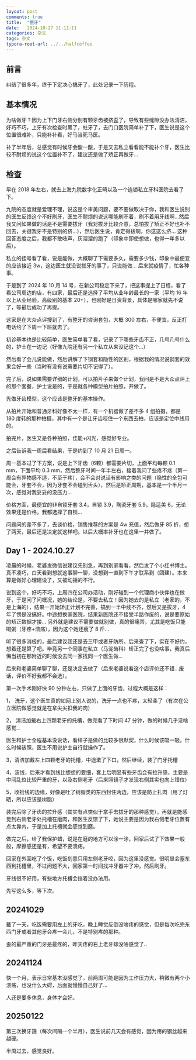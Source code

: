 ```yaml
---
layout: post
comments: true
title:  "整牙"
date:   2024-10-27 11:11:11
categories: 杂文
tags: 杂文
typora-root-url: ../../halfcoffee
---
```




## 前言

纠结了很多年，终于下定决心搞牙了，此处记录一下历程。

## 基本情况

为啥做牙？因为上下门牙右侧分别有颗牙齿被挤歪了，导致有些缝隙没办法清洁，好巧不巧，上牙有次检查时黑了，蛀牙了，去门口医院简单补了下，医生说是这个位置很难补，只能补补看，好马当死马医。

补了半年后，总感觉有时候牙会酸一酸，于是又去私立看看能不能补个牙，医生比较不耐烦的说这个位置补不了，建议还是做了矫正再做牙...

## 检查

早在 2018 年左右，就去上海九院数字化正畸以及一个连锁私立牙科医院去看了下。

九院的态度就是爱理不理，说这是个审美问题，要不要做取决于你，我和医生说别的医生反馈这个不好刷牙，医生不耐烦的说这哪能刷不着，刷不着用牙线啊...然后我又问如果做的话是不是需要拔牙（我对拔牙比较介意，总怕拔了矫正不好也补不回去，关键我牙不是特别的挤...），然后医生说，肯定得拔啊，你这这么挤... 这种回答态度之后，我都不敢吱声，灰溜溜的跑了（印象中即使想做，也得一年多以后）。

私立的挂号看了看，说是能做，大概聊了下需要多久，需要多少钱，印象中最便宜的应该接近 3w，这边医生就没说拔牙的事了，只说能做... 后来就疫情了，忙各种事。

于是到了 2024 年 10 月 14 号，在新公司稳定下来了，把这事提上了日程，看了看公司周边的店，有四家，最后还是选择了平均从业年龄最长的一家（平均 16 年以上从业经验，高级别的基本 20+），也刚好是日资背景，具体是哪家就先不说了，等最后成功了再提。

这家是在大众点评搜到了，有整牙的咨询套包，大概 300 左右，不便宜，反正打电话约了下周一下班就去了。

初诊基本也是比较简单，医生简单看了看，记录了下哪些牙齿不正，几号几号什么的，护士在一边记（好像九院还有另一个私立从来没记这个...）

然后看了会儿说能做，然后讲解了下钢套和隐性的区别，根据我的情况说钢套的效果会好一些（当时有没有说需要片切不记得了）。

完了后，说如果需要详细的计划，可以拍片子来做个计划，我问是不是大众点评上的那个套餐，护士说是的，于是就各种模型拍片拍照，开做了。

先做牙齿模型，这个应该是整牙的基本操作。

从拍片开始和普通牙科好像不太一样，有一个机器做了差不多 4 组拍摄，都是 180 度转的那种拍摄，其中有一个是让牙齿咬住一个东西去拍，应该是定位中线用的。

拍完片，医生又是各种拍照，佳能+闪光，感觉好专业。

之后告诉我一周后看结果，于是约到了 10 月 21 日周一。

周一基本过了下方案，说是上下牙齿（6颗）都需要片切，上面平均每颗 0.1 mm，下面平均 0.3 mm，然后整牙时间一年半左右，接着我问了些疼不疼（第一周会有异物感不适，不至于疼），会不会对说话有影响之类的问题（隐性的全包可能会，牙套不会，因为牙套不会碰到舌头），然后是矫正周期，基本是一个半月一次，感觉对我妥妥的没压力...

价格方面，最便宜的非自锁牙套 3.4，自锁 3.9，陶瓷牙套 5.9，隐适美 6，无论效果还是价格，我都选择了自锁...

问题问的差不多了，去谈价格，销售推荐的方案是 4w 充值，然后做牙 85 折，想了两天，最后还是决定就这样吧。以后大概率补牙也在这里一并做了。

## Day 1 - 2024.10.27

凌晨的时候，老婆发微信说建议先别急，再到别家看看，然后发了个小红书博主。真不凑巧，白天看到想就这事聊一聊，没想到一直到下午才联系到（团建）。本来算是做好心理建设了，又被动摇的不行。

说到这个，好巧不巧，上周四在公司办活动，刚好碰到一个代理商小伙伴也在做牙，于是问了问概况，她的结论是，不要去私立！因为她去的是私立（老家的，不是上海的），结果一开始矫正计划不完善，搞到一半中线不齐，然后又是拔牙，4 年了愣是没搞好。中途想换家医院，结果新医院还不接受半路作废的，说是要原始的矫正数据才接... 另外就是建议不需要做就别做，真的很痛苦，尤其是吃饭只能喝粥（牙疼+溃疡），因为这个她还瘦了 8 斤...

听了很多消极的，最后建议我还是去三甲或者牙防所。后来查了下，实在不好约，想着还是算了吧。毕竟另一个同事在私立（马泷齿科）矫正完了也没啥事，我真后悔当初在那附近的时候没去同一家找同一个医生做...

后来和老婆简单聊了聊，还是决定去做了（后来老婆说看这个店评价还不错...废话，评价不好我都不会选）。

第一次手术刚好快 90 分钟左右，只做了上面的牙齿，过程大概是这样：

1， 洗牙，这个医生真的如网上别人说的，洗牙一点也不疼，太轻柔了（有次在公立医院做感觉就是在拿尖尖扣我的肉）

2， 清洁加戴右上四颗老牙的托槽，做完看了下时间 47 分钟，做的时候几乎没啥感觉...

医生和护士全程基本没说话，看样子是做的比较多很默契，什么时候该吸一吸，什么时候该照，医生不用说护士自行就操作了。

3，清洁加戴左上四颗老牙的托槽，中途漱了下口，然后继续，装了门牙托槽

4，装线，后来才看到线比想想的要细，套上后明显有些牙齿会有拉升感，主要是中间乱位比较严重的牙，以及右侧老牙（后来照镜子才发现右侧其实也向上错位）

5，收拾线的边缘，好像是吐了树脂类的东西封住两边，应该是防止扎肉（用了灯晒，所以应该是树脂）

装完后除了牙齿的拉升感（其实有点类似于拿手去拔牙的那种感觉），再就是能感觉到右侧老牙处托槽在磨肉，和医生反馈了下，她说主要是因为我右侧老牙位置有点太靠内，于是加上托槽就会感觉到磨。

做完之后，给了我保护蜡，说是在磨的地方可以涂一涂，回家后试了下效果一般般，摩擦感还是有，希望不要溃疡。

回家在外面吃了个饭，吃饭刻意只用左侧老牙咬，因为这里没感觉。很明显会塞东西到托槽里，不过问题不大，回家第一时间找冲牙器冲了冲，然后刷牙。

牙线很不好用，有些地方托槽会挡着没办法用。

先写这么多，等下次。

## 20241029

戴了一天，吃饭需要用左上的牙吃，晚上睡觉反倒没啥疼的感觉，但是每次吃完东西门牙或者其他牙会疼一会儿，不是特别疼的那种。

歪的最严重的门牙是最疼的，昨天疼的右上老牙却没啥感觉了..

## 20241124

快一个月，表示日常基本没感觉了，前两周可能是因为工作压力大，稍微有两个小溃疡，也没什么大碍，后面就慢慢自己好了...

人还是要多休息，身体才会好。

## 20250122

第三次换牙箍（每次间隔一个半月），医生说前几天会有感觉，因为用的钢丝越来越硬。

半周过去，感觉良好。
